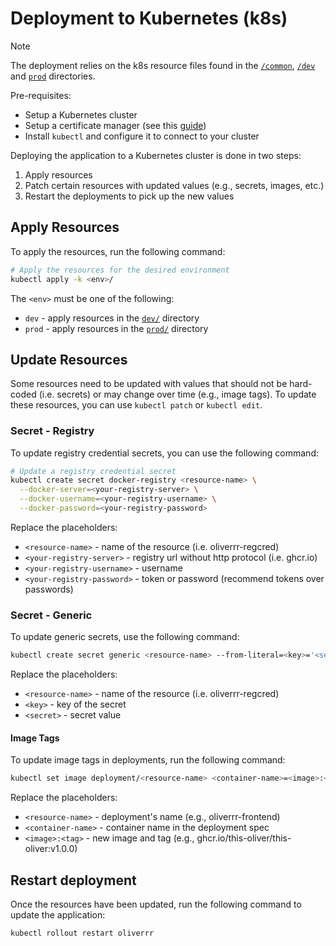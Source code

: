 # Deployment to Kubernetes (k8s)

> [!NOTE]
> The deployment relies on the k8s resource files found in the [`/common`](common/), [`/dev`](dev/) and [`prod`](prod/) directories.

Pre-requisites:

- Setup a Kubernetes cluster
- Setup a certificate manager (see this [guide](https://www.oliverrr.net/notes/enabling-tls-on-your-k8-cluster))
- Install `kubectl` and configure it to connect to your cluster

Deploying the application to a Kubernetes cluster is done in two steps:

1. Apply resources
2. Patch certain resources with updated values (e.g., secrets, images, etc.)
3. Restart the deployments to pick up the new values

## Apply Resources

To apply the resources, run the following command:

```bash
# Apply the resources for the desired environment
kubectl apply -k <env>/
```

The `<env>` must be one of the following:

- `dev` - apply resources in the [`dev/`](./dev) directory
- `prod` - apply resources in the [`prod/`](./prod) directory

## Update Resources

Some resources need to be updated with values that should not be hard-coded (i.e. secrets) or may change over time (e.g., image tags). To update these resources, you can use `kubectl patch` or `kubectl edit`.

### Secret - Registry

To update registry credential secrets, you can use the following command:

```bash
# Update a registry credential secret
kubectl create secret docker-registry <resource-name> \
  --docker-server=<your-registry-server> \
  --docker-username=<your-registry-username> \
  --docker-password=<your-registry-password>
```

Replace the placeholders:

- `<resource-name>` - name of the resource (i.e. oliverrr-regcred)
- `<your-registry-server>` - registry url without http protocol (i.e. ghcr.io)
- `<your-registry-username>` - username
- `<your-registry-password>` - token or password (recommend tokens over passwords)

### Secret - Generic

To update generic secrets, use the following command:

```bash
kubectl create secret generic <resource-name> --from-literal=<key>='<secret>'
```

Replace the placeholders:

- `<resource-name>` - name of the resource (i.e. oliverrr-regcred)
- `<key>` - key of the secret
- `<secret>` - secret value

#### Image Tags

To update image tags in deployments, run the following command:

```bash
kubectl set image deployment/<resource-name> <container-name>=<image>:<tag>
```

Replace the placeholders:

- `<resource-name>` - deployment's name (e.g., oliverrr-frontend)
- `<container-name>` - container name in the deployment spec
- `<image>:<tag>` - new image and tag (e.g., ghcr.io/this-oliver/this-oliver:v1.0.0)

## Restart deployment

Once the resources have been updated, run the following command to update the application:

```bash
kubectl rollout restart oliverrr
```
